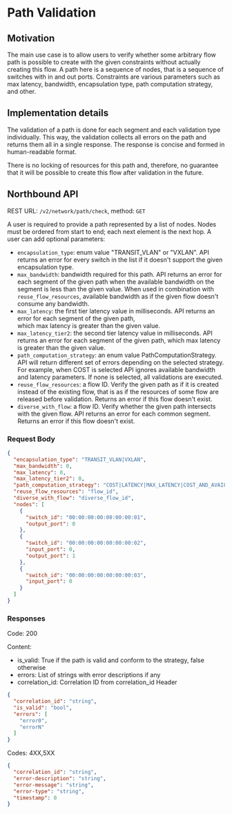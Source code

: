 # Path Validation

## Motivation
The main use case is to allow users to verify whether some arbitrary flow path is possible to create with the given 
constraints without actually creating this flow. A path here is a sequence of nodes, that is a sequence of switches
with in and out ports. Constraints are various parameters such as max latency, bandwidth, encapsulation type, 
path computation strategy, and other.

## Implementation details
The validation of a path is done for each segment and each validation type individually. This way, the validation
collects all errors on the path and returns them all in a single response. The response is concise and formed 
in human-readable format.

There is no locking of resources for this path and, therefore, no guarantee that it will be possible to create this flow 
after validation in the future.

## Northbound API

REST URL: ```/v2/network/path/check```, method: ```GET```

A user is required to provide a path represented by a list of nodes. Nodes must be ordered from start to end; 
each next element is the next hop. A user can add optional parameters:
- `encapsulation_type`: enum value "TRANSIT_VLAN" or "VXLAN". API returns an error for every switch in the list if it 
  doesn't support the given encapsulation type.
- `max_bandwidth`: bandwidth required for this path. API returns an error for each segment of the given path when the 
  available bandwidth on the segment is less than the given value. When used in combination with `reuse_flow_resources`,
  available bandwidth as if the given flow doesn't consume any bandwidth.
- `max_latency`: the first tier latency value in milliseconds. API returns an error for each segment of the given path,  
  which max latency is greater than the given value.
- `max_latency_tier2`: the second tier latency value in milliseconds. API returns an error for each segment of the given
  path, which max latency is greater than the given value.
- `path_computation_strategy`: an enum value PathComputationStrategy. API will return different set of errors depending 
  on the selected strategy. For example, when COST is selected API ignores available bandwidth and latency parameters. 
  If none is selected, all validations are executed.  
- `reuse_flow_resources`: a flow ID. Verify the given path as if it is created instead of the existing flow, that is as 
  if the resources of some flow are released before validation. Returns an error if this flow doesn't exist.
- `diverse_with_flow`: a flow ID. Verify whether the given path intersects with the given flow. API returns an error for 
  each common segment. Returns an error if this flow doesn't exist.

### Request Body
```json
{
  "encapsulation_type": "TRANSIT_VLAN|VXLAN",
  "max_bandwidth": 0,
  "max_latency": 0,
  "max_latency_tier2": 0,
  "path_computation_strategy": "COST|LATENCY|MAX_LATENCY|COST_AND_AVAILABLE_BANDWIDTH",
  "reuse_flow_resources": "flow_id",
  "diverse_with_flow": "diverse_flow_id",
  "nodes": [
    {
      "switch_id": "00:00:00:00:00:00:00:01",
      "output_port": 0
    },
    {
      "switch_id": "00:00:00:00:00:00:00:02",
      "input_port": 0,
      "output_port": 1
    },
    {
      "switch_id": "00:00:00:00:00:00:00:03",
      "input_port": 0
    }
  ]
}
```

### Responses

Code: 200

Content:
- is_valid: True if the path is valid and conform to the strategy, false otherwise
- errors: List of strings with error descriptions if any
- correlation_id: Correlation ID from correlation_id Header
```json
{
  "correlation_id": "string",
  "is_valid": "bool",
  "errors": [
    "error0",
    "errorN"
  ]
}
```

Codes: 4XX,5XX
```json
{
  "correlation_id": "string",
  "error-description": "string",
  "error-message": "string",
  "error-type": "string",
  "timestamp": 0
}
```

